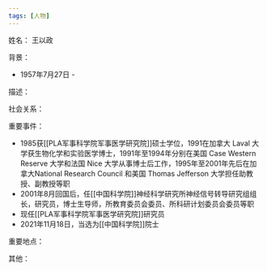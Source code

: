 ```yaml
---
tags: [人物]
---
```


姓名：
王以政

背景：
- 1957年7月27日 -

描述：

社会关系：

重要事件：
- 1985获[[PLA军事科学院军事医学研究院]]硕士学位，1991在加拿大 Laval 大学获生物化学和实验医学博士，1991年至1994年分别在美国 Case Western Reserve 大学和法国 Nice 大学从事博士后工作，1995年至2001年先后在加拿大National Research Council 和美国 Thomas Jefferson 大学担任助教授、副教授等职
- 2001年8月回国后，任[[中国科学院]]神经科学研究所神经信号转导研究组组长，研究员，博士生导师，所教育委员会委员、所科研计划委员会委员等职
- 现任[[PLA军事科学院军事医学研究院]]研究员
- 2021年11月18日，当选为[[中国科学院]]院士

重要地点：

其他：
